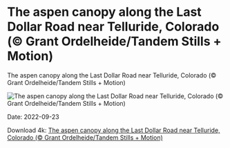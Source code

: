 # The aspen canopy along the Last Dollar Road near Telluride, Colorado (© Grant Ordelheide/Tandem Stills + Motion)

The aspen canopy along the Last Dollar Road near Telluride, Colorado (© Grant Ordelheide/Tandem Stills + Motion)

![The aspen canopy along the Last Dollar Road near Telluride, Colorado (© Grant Ordelheide/Tandem Stills + Motion)](https://bing.com/th?id=OHR.LastDollarRoad_EN-US7923638318_UHD.jpg&w=1024&h=576)

Date: 2022-09-23

Download 4k: [The aspen canopy along the Last Dollar Road near Telluride, Colorado (© Grant Ordelheide/Tandem Stills + Motion)](https://bing.com/th?id=OHR.LastDollarRoad_EN-US7923638318_UHD.jpg)

